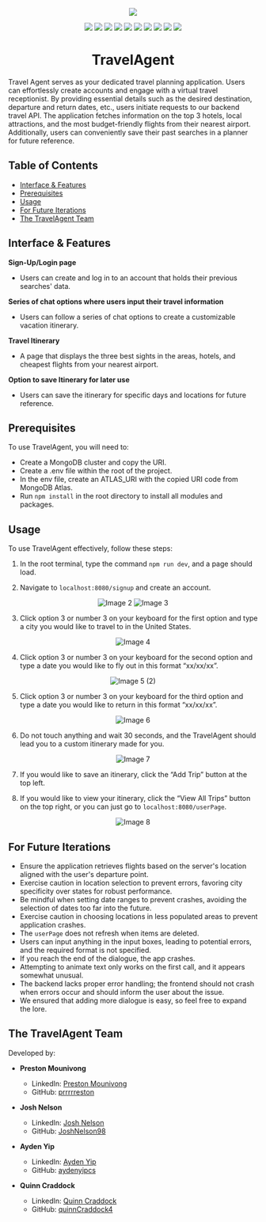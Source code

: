 <p align="center">
  <img src="build/Assets/1.png">
</p>

<p align="center">
  <img src="https://img.shields.io/badge/React-61dafb?style=for-the-badge&logo=react&logoColor=white"> 
  <img src="https://img.shields.io/badge/Node.js-43853d?style=for-the-badge&logo=node.js&logoColor=white"> 
  <img src="https://img.shields.io/badge/Express-000000?style=for-the-badge&logo=express&logoColor=white">
  <img src="https://img.shields.io/badge/HTML-e34c26?style=for-the-badge"> 
  <img src="https://img.shields.io/badge/CSS-563d7c?style=for-the-badge"> 
  <img src="https://img.shields.io/badge/Bcrypt-8a83ad?style=for-the-badge&logo=bcrypt&logoColor=white">
  <img src="https://img.shields.io/badge/Cookies-326ce5?style=for-the-badge"> 
  <img src="https://img.shields.io/badge/MongoDB-4ea94b?style=for-the-badge&logo=mongodb&logoColor=white"> 
  <img src="https://img.shields.io/badge/Mongoose-880000?style=for-the-badge"> 
  <img src="https://img.shields.io/badge/Webpack-8dd6f9?style=for-the-badge&logo=webpack&logoColor=white">
</p>


<h1 align="center">TravelAgent</h1>

Travel Agent serves as your dedicated travel planning application. Users can effortlessly create accounts and engage with a virtual travel receptionist. By providing essential details such as the desired destination, departure and return dates, etc., users initiate requests to our backend travel API. The application fetches information on the top 3 hotels, local attractions, and the most budget-friendly flights from their nearest airport. Additionally, users can conveniently save their past searches in a planner for future reference.

## Table of Contents
- [Interface & Features](#interface--features)
- [Prerequisites](#prerequisites)
- [Usage](#usage)
- [For Future Iterations](#for-future-iterations)
- [The TravelAgent Team](#the-TravelAgent-team)

## Interface & Features

**Sign-Up/Login page**
- Users can create and log in to an account that holds their previous searches' data.

**Series of chat options where users input their travel information**
- Users can follow a series of chat options to create a customizable vacation itinerary.

**Travel Itinerary**
- A page that displays the three best sights in the areas, hotels, and cheapest flights from your nearest airport.

**Option to save Itinerary for later use**
- Users can save the itinerary for specific days and locations for future reference.

## Prerequisites

To use TravelAgent, you will need to:

- Create a MongoDB cluster and copy the URI.
- Create a .env file within the root of the project.
- In the env file, create an ATLAS_URI with the copied URI code from MongoDB Atlas.
- Run `npm install` in the root directory to install all modules and packages.

## Usage

To use TravelAgent effectively, follow these steps:

1. In the root terminal, type the command `npm run dev`, and a page should load.

2. Navigate to `localhost:8080/signup` and create an account.

<p align="center">
  <img src="build/Assets/2.png" alt="Image 2">
  <img src="build/Assets/3.png" alt="Image 3">
</p>

3. Click option 3 or number 3 on your keyboard for the first option and type a city you would like to travel to in the United States.

<p align="center">
  <img src="build/Assets/4.png" alt="Image 4">
</p>

4. Click option 3 or number 3 on your keyboard for the second option and type a date you would like to fly out in this format “xx/xx/xx”.

<p align="center">
  <img src="build/Assets/5%20(2).png" alt="Image 5 (2)">
</p>

5. Click option 3 or number 3 on your keyboard for the third option and type a date you would like to return in this format “xx/xx/xx”.

<p align="center">
  <img src="build/Assets/6.png" alt="Image 6">
</p>

6. Do not touch anything and wait 30 seconds, and the TravelAgent should lead you to a custom itinerary made for you.

<p align="center">
  <img src="build/Assets/7.png" alt="Image 7">
</p>

7. If you would like to save an itinerary, click the “Add Trip” button at the top left.

8. If you would like to view your itinerary, click the “View All Trips” button on the top right, or you can just go to `localhost:8080/userPage`.

<p align="center">
  <img src="build/Assets/8.png" alt="Image 8">
</p>

## For Future Iterations
- Ensure the application retrieves flights based on the server's location aligned with the user's departure point.
- Exercise caution in location selection to prevent errors, favoring city specificity over states for robust performance.
- Be mindful when setting date ranges to prevent crashes, avoiding the selection of dates too far into the future.
- Exercise caution in choosing locations in less populated areas to prevent application crashes.
- The `userPage` does not refresh when items are deleted.
- Users can input anything in the input boxes, leading to potential errors, and the required format is not specified.
- If you reach the end of the dialogue, the app crashes.
- Attempting to animate text only works on the first call, and it appears somewhat unusual.
- The backend lacks proper error handling; the frontend should not crash when errors occur and should inform the user about the issue.
- We ensured that adding more dialogue is easy, so feel free to expand the lore.

## The TravelAgent Team

Developed by:

- **Preston Mounivong**
  - LinkedIn: [Preston Mounivong](https://www.linkedin.com/in/prestonmounivong/)
  - GitHub: [prrrrreston](https://github.com/prrrrreston)

- **Josh Nelson**
  - LinkedIn: [Josh Nelson](https://www.linkedin.com/in/joshnelson98/)
  - GitHub: [JoshNelson98](https://github.com/JoshNelson98)

- **Ayden Yip**
  - LinkedIn: [Ayden Yip](https://www.linkedin.com/in/aydenyip/)
  - GitHub: [aydenyipcs](https://github.com/aydenyipcs)

- **Quinn Craddock**
  - LinkedIn: [Quinn Craddock](https://www.linkedin.com/in/quinn-craddock4/)
  - GitHub: [quinnCraddock4](https://github.com/quinnCraddock4)
